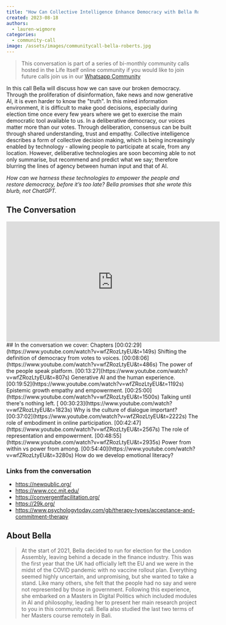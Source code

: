 ```yaml
---
title: "How Can Collective Intelligence Enhance Democracy with Bella Roberts"
created: 2023-08-18
authors: 
  - lauren-wigmore
categories: 
  - community-call
image: /assets/images/communitycall-bella-roberts.jpg
---
```

> This conversation is part of a series of bi-monthly community calls hosted in the Life Itself online community if you would like to join future calls join us in our [Whatsapp Community](https://chat.whatsapp.com/JNJCTZugNQn1fq89xbHtfA)


In this call Bella will discuss how we can save our broken democracy. Through the proliferation of disinformation, fake news and now generative AI, it is even harder to know the "truth". In this mired information environment, it is difficult to make good decisions, especially during election time once every few years where we get to exercise the main democratic tool available to us. In a deliberative democracy, our voices matter more than our votes. Through deliberation, consensus can be built through shared understanding, trust and empathy. Collective intelligence describes a form of collective decision making, which is being increasingly enabled by technology - allowing people to participate at scale, from any location. However, deliberative technologies are soon becoming able to not only summarise, but recommend and predict what we say; therefore blurring the lines of agency between human input and that of AI.

_How can we harness these technologies to empower the people and restore democracy, before it’s too late? Bella promises that she wrote this blurb, not ChatGPT._

## The Conversation

<iframe width="560" height="315" src="https://www.youtube.com/embed/wfZRozLtyEU?si=EPbtvSNym3VPR7pl" title="YouTube video player" frameborder="0" allow="accelerometer; autoplay; clipboard-write; encrypted-media; gyroscope; picture-in-picture; web-share" allowfullscreen></iframe>
## In the conversation we cover:
Chapters
[00:02:29](https://www.youtube.com/watch?v=wfZRozLtyEU&t=149s) Shifting the definition of democracy from votes to voices. 
[00:08:06](https://www.youtube.com/watch?v=wfZRozLtyEU&t=486s) The power of the people speak platform. 
[00:13:27](https://www.youtube.com/watch?v=wfZRozLtyEU&t=807s) Generative AI and the human experience. 
[00:19:52](https://www.youtube.com/watch?v=wfZRozLtyEU&t=1192s) Epistemic growth empathy and empowerment. 
[00:25:00](https://www.youtube.com/watch?v=wfZRozLtyEU&t=1500s) Talking until there's nothing left. [
00:30:23](https://www.youtube.com/watch?v=wfZRozLtyEU&t=1823s) Why is the culture of dialogue important? 
[00:37:02](https://www.youtube.com/watch?v=wfZRozLtyEU&t=2222s) The role of embodiment in online participation. 
[00:42:47](https://www.youtube.com/watch?v=wfZRozLtyEU&t=2567s) The role of representation and empowerment.
[00:48:55](https://www.youtube.com/watch?v=wfZRozLtyEU&t=2935s) Power from within vs power from among. 
[00:54:40](https://www.youtube.com/watch?v=wfZRozLtyEU&t=3280s) How do we develop emotional literacy?

### Links from the conversation
- https://newpublic.org/
- https://www.ccc.mit.edu/
- https://convergentfacilitation.org/
- https://29k.org/
- https://www.psychologytoday.com/gb/therapy-types/acceptance-and-commitment-therapy
## About Bella
>At the start of 2021, Bella decided to run for election for the London Assembly, leaving behind a decade in the finance industry. This was the first year that the UK had officially left the EU and we were in the midst of the COVID pandemic with no vaccine rollout plan. Everything seemed highly uncertain, and unpromising, but she wanted to take a stand. Like many others, she felt that the people had no say and were not represented by those in government. Following this experience, she embarked on a Masters in Digital Politics which included modules in AI and philosophy, leading her to present her main research project to you in this community call. Bella also studied the last two terms of her Masters course remotely in Bali.

